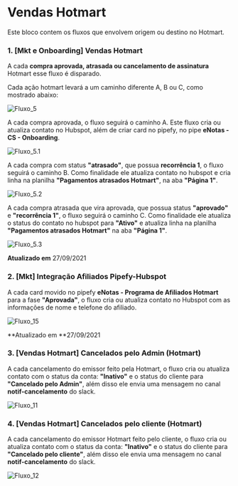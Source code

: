 # Vendas Hotmart

Este bloco contem os fluxos que envolvem origem ou destino no Hotmart.

### 1. [Mkt e Onboarding] Vendas Hotmart 

A cada **compra aprovada, atrasada ou cancelamento de assinatura** Hotmart esse fluxo é disparado.

Cada ação hotmart levará a um caminho diferente A, B ou C, como mostrado abaixo:

![Fluxo_5](https://github.com/eNotas/1.Fluxos_Zapier/blob/main/imagens/Fluxo_5.jpg)

A cada compra aprovada, o fluxo seguirá o caminho A. Este fluxo cria ou atualiza contato no Hubspot, além de criar card no pipefy, no pipe **eNotas - CS - Onboarding**.

![Fluxo_5.1](https://github.com/eNotas/1.Fluxos_Zapier/blob/main/imagens/Fluxo_5.1.jpg)

A cada compra com status **"atrasado"**, que possua **recorrência 1**, o fluxo seguirá o caminho B. Como finalidade ele atualiza contato no hubspot e cria linha na planilha **"Pagamentos atrasados Hotmart"**, na aba **"Página 1"**.

![Fluxo_5.2](https://github.com/eNotas/1.Fluxos_Zapier/blob/main/imagens/Fluxo_5.2.jpg)

A cada compra atrasada que vira aprovada, que possua status **"aprovado"** e **"recorrência 1"**, o fluxo seguirá o caminho C. Como finalidade ele atualiza o status do contato no hubspot para **"Ativo"** e atualiza linha na planilha  **"Pagamentos atrasados Hotmart"** na aba **"Página 1"**.

![Fluxo_5.3](https://github.com/eNotas/1.Fluxos_Zapier/blob/main/imagens/Fluxo_5.3.jpg)

**Atualizado em** 27/09/2021

### 2. [Mkt] Integração Afiliados Pipefy-Hubspot 

A cada card movido no pipefy **eNotas - Programa de Afiliados Hotmart** para a fase **"Aprovada"**, o fluxo cria ou atualiza contato no Hubspot com as informações de nome e telefone do afiliado.

![Fluxo_15](https://github.com/eNotas/1.Fluxos_Zapier/blob/main/imagens/Fluxo_15.jpg)

**Atualizado em **27/09/2021



### 3. [Vendas Hotmart] Cancelados pelo Admin (Hotmart) 

A cada cancelamento do emissor feito pela Hotmart, o fluxo cria ou atualiza contato com o status da conta: **"Inativo"** e o status do cliente para **"Cancelado pelo Admin"**, além disso ele envia uma mensagem no canal **notif-cancelamento** do slack.

![Fluxo_11](https://github.com/eNotas/1.Fluxos_Zapier/blob/main/imagens/Fluxo_11.jpg)

### 4. [Vendas Hotmart] Cancelados pelo cliente (Hotmart) 

A cada cancelamento do emissor Hotmart feito pelo cliente, o fluxo cria ou atualiza contato com o status da conta: **"Inativo"** e o status do cliente para **"Cancelado pelo cliente"**, além disso ele envia uma mensagem no canal **notif-cancelamento** do slack.

![Fluxo_12](https://github.com/eNotas/1.Fluxos_Zapier/blob/main/imagens/Fluxo_12.jpg)
